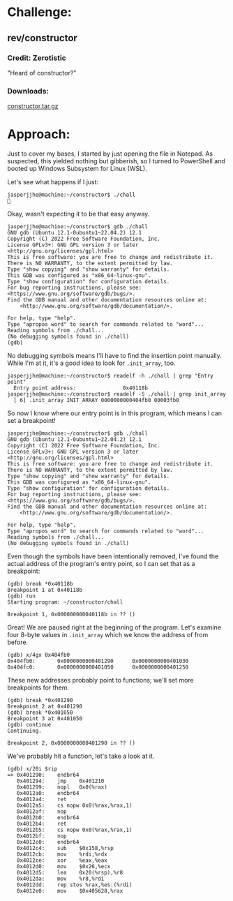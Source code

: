 # Challenge:

## rev/constructor

### Credit: Zerotistic

"Heard of constructor?"

### Downloads:

[constructor.tar.gz](https://github.com/jasperjjhe/Capture-the-Flag/blob/0d36de7207c600e87faa2dcba42eb955f6c3f629/idek-2025/constructor.tar.gz)

# Approach:

Just to cover my bases, I started by just opening the file in Notepad. As suspected, this yielded nothing but gibberish, so I turned to PowerShell and booted up Windows Subsystem for Linux (WSL).

Let's see what happens if I just:

```console
jasperjjhe@machine:~/constructor$ ./chall
👀
```

Okay, wasn't expecting it to be that easy anyway.

```console
jasperjjhe@machine:~/constructor$ gdb ./chall
GNU gdb (Ubuntu 12.1-0ubuntu1~22.04.2) 12.1
Copyright (C) 2022 Free Software Foundation, Inc.
License GPLv3+: GNU GPL version 3 or later <http://gnu.org/licenses/gpl.html>
This is free software: you are free to change and redistribute it.
There is NO WARRANTY, to the extent permitted by law.
Type "show copying" and "show warranty" for details.
This GDB was configured as "x86_64-linux-gnu".
Type "show configuration" for configuration details.
For bug reporting instructions, please see:
<https://www.gnu.org/software/gdb/bugs/>.
Find the GDB manual and other documentation resources online at:
    <http://www.gnu.org/software/gdb/documentation/>.

For help, type "help".
Type "apropos word" to search for commands related to "word"...
Reading symbols from ./chall...
(No debugging symbols found in ./chall)
(gdb)
```

No debugging symbols means I'll have to find the insertion point manually. While I'm at it, it's a good idea to look for `.init_array`, too.

```console
jasperjjhe@machine:~/constructor$ readelf -h ./chall | grep "Entry point"
  Entry point address:               0x40118b
jasperjjhe@machine:~/constructor$ readelf -S ./chall | grep init_array
  [ 6] .init_array INIT_ARRAY 0000000000404fb0 00003fb0
```

So now I know where our entry point is in this program, which means I can set a breakpoint!

```console
jasperjjhe@machine:~/constructor$ gdb ./chall
GNU gdb (Ubuntu 12.1-0ubuntu1~22.04.2) 12.1
Copyright (C) 2022 Free Software Foundation, Inc.
License GPLv3+: GNU GPL version 3 or later <http://gnu.org/licenses/gpl.html>
This is free software: you are free to change and redistribute it.
There is NO WARRANTY, to the extent permitted by law.
Type "show copying" and "show warranty" for details.
This GDB was configured as "x86_64-linux-gnu".
Type "show configuration" for configuration details.
For bug reporting instructions, please see:
<https://www.gnu.org/software/gdb/bugs/>.
Find the GDB manual and other documentation resources online at:
    <http://www.gnu.org/software/gdb/documentation/>.

For help, type "help".
Type "apropos word" to search for commands related to "word"...
Reading symbols from ./chall...
(No debugging symbols found in ./chall)
```

Even though the symbols have been intentionally removed, I've found the actual address of the program's entry point, so I can set that as a breakpoint:

```console
(gdb) break *0x40118b
Breakpoint 1 at 0x40118b
(gdb) run
Starting program: ~/constructor/chall

Breakpoint 1, 0x000000000040118b in ?? ()
```

Great! We are paused right at the beginning of the program. Let's examine four 8-byte values in `.init_array` which we know the address of from before.

```console
(gdb) x/4gx 0x404fb0
0x404fb0:       0x0000000000401290      0x0000000000401030
0x404fc0:       0x0000000000401050      0x0000000000401250
```

These new addresses probably point to functions; we'll set more breakpoints for them.

```console
(gdb) break *0x401290
Breakpoint 2 at 0x401290
(gdb) break *0x401050
Breakpoint 3 at 0x401050
(gdb) continue
Continuing.

Breakpoint 2, 0x0000000000401290 in ?? ()
```

We've probably hit a function, let's take a look at it.

```console
(gdb) x/20i $rip
=> 0x401290:    endbr64
   0x401294:    jmp    0x401210
   0x401299:    nopl   0x0(%rax)
   0x4012a0:    endbr64
   0x4012a4:    ret
   0x4012a5:    cs nopw 0x0(%rax,%rax,1)
   0x4012af:    nop
   0x4012b0:    endbr64
   0x4012b4:    ret
   0x4012b5:    cs nopw 0x0(%rax,%rax,1)
   0x4012bf:    nop
   0x4012c0:    endbr64
   0x4012c4:    sub    $0x158,%rsp
   0x4012cb:    mov    %rdi,%rdx
   0x4012ce:    xor    %eax,%eax
   0x4012d0:    mov    $0x26,%ecx
   0x4012d5:    lea    0x20(%rsp),%r8
   0x4012da:    mov    %r8,%rdi
   0x4012dd:    rep stos %rax,%es:(%rdi)
   0x4012e0:    mov    $0x405628,%rax
```
